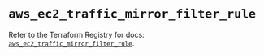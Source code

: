 # `aws_ec2_traffic_mirror_filter_rule`

Refer to the Terraform Registry for docs: [`aws_ec2_traffic_mirror_filter_rule`](https://registry.terraform.io/providers/hashicorp/aws/6.14.0/docs/resources/ec2_traffic_mirror_filter_rule).
